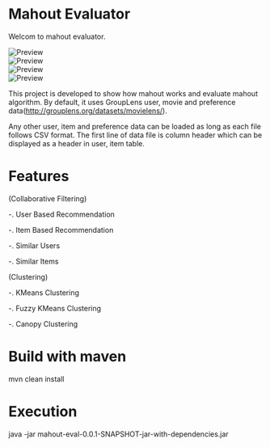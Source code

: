 Mahout Evaluator
==========

Welcom to mahout evaluator.

![Preview](doc/mahout-demo-main.tiff)<br>
![Preview](doc/mahout-demo-ubr.tiff)<br>
![Preview](doc/mahout-demo-clustering.tiff)<br>
![Preview](doc/document-clustering.tiff)<br>

This project is developed to show how mahout works and evaluate mahout algorithm.
By default, it uses GroupLens user, movie and preference data(http://grouplens.org/datasets/movielens/).

Any other user, item and preference data can be loaded as long as each file follows CSV format.
The first line of data file is column header which can be displayed as a header in user, item table.

Features
==========

(Collaborative Filtering)

-. User Based Recommendation

-. Item Based Recommendation

-. Similar Users

-. Similar Items

(Clustering)

-. KMeans Clustering

-. Fuzzy KMeans Clustering

-. Canopy Clustering


Build with maven
==========
mvn clean install

Execution
==========
java -jar mahout-eval-0.0.1-SNAPSHOT-jar-with-dependencies.jar

